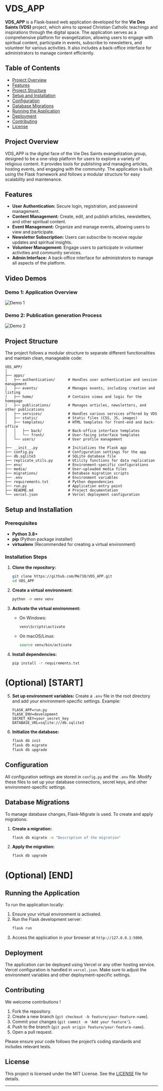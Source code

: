 # VDS_APP

**VDS_APP** is a Flask-based web application developed for the **Vie Des Saints (VDS)** project, which aims to spread Christian Catholic teachings and inspirations through the digital space. The application serves as a comprehensive platform for evangelization, allowing users to engage with spiritual content, participate in events, subscribe to newsletters, and volunteer for various activities. It also includes a back-office interface for administrators to manage content efficiently.

## Table of Contents

- [Project Overview](#project-overview)
- [Features](#features)
- [Project Structure](#project-structure)
- [Setup and Installation](#setup-and-installation)
- [Configuration](#configuration)
- [Database Migrations](#database-migrations)
- [Running the Application](#running-the-application)
- [Deployment](#deployment)
- [Contributing](#contributing)
- [License](#license)

## Project Overview

VDS_APP is the digital face of the Vie Des Saints evangelization group, designed to be a one-stop platform for users to explore a variety of religious content. It provides tools for publishing and managing articles, hosting events, and engaging with the community. The application is built using the Flask framework and follows a modular structure for easy scalability and maintenance.

## Features

- **User Authentication:** Secure login, registration, and password management.
- **Content Management:** Create, edit, and publish articles, newsletters, and other spiritual content.
- **Event Management:** Organize and manage events, allowing users to view and participate.
- **Newsletter Subscription:** Users can subscribe to receive regular updates and spiritual insights.
- **Volunteer Management:** Engage users to participate in volunteer activities and community services.
- **Admin Interface:** A back-office interface for administrators to manage all aspects of the platform.

## Video Demos

### Demo 1: Application Overview
![Demo 1](demo/demo1.gif)

### Demo 2: Publication generation Process
![Demo 2](demo/demo2.gif)

## Project Structure

The project follows a modular structure to separate different functionalities and maintain clean, manageable code:

```
VDS_APP/
│
├── apps/
│   ├── authentication/      # Handles user authentication and session management
│   ├── events/              # Manages events, including creation and listing
│   ├── home/                # Contains views and logic for the homepage
│   ├── publications/        # Manages articles, newsletters, and other publications
│   ├── services/            # Handles various services offered by VDS
│   ├── static/              # Static files (CSS, JS, images)
│   ├── templates/           # HTML templates for front-end and back-office
│   │   ├── back/            # Back-office interface templates
│   │   └── front/           # User-facing interface templates
│   └── users/               # User profile management
│
├── __init__.py              # Initializes the Flask app
├── config.py                # Configuration settings for the app
├── db.sqlite3               # SQLite database file
├── replicate_utils.py       # Utility functions for data replication
├── env/                     # Environment-specific configurations
├── media/                   # User-uploaded media files
├── migrations/              # Database migration scripts
├── .env                     # Environment variables
├── requirements.txt         # Python dependencies
├── run.py                   # Application entry point
├── README.md                # Project documentation
└── vercel.json              # Vercel deployment configuration
```

## Setup and Installation

### Prerequisites

- **Python 3.8+**
- **pip** (Python package installer)
- **virtualenv** (Recommended for creating a virtual environment)

### Installation Steps

1. **Clone the repository:**
   ```bash
   git clone https://github.com/Me710/VDS_APP.git
   cd VDS_APP
   ```

2. **Create a virtual environment:**
   ```bash
   python -m venv venv
   ```

3. **Activate the virtual environment:**
   - On Windows:
     ```bash
     venv\Scripts\activate
     ```
   - On macOS/Linux:
     ```bash
     source venv/bin/activate
     ```

4. **Install dependencies:**
   ```bash
   pip install -r requirements.txt
   ```

# (Optional) [START]

5. **Set up environment variables:**
   Create a `.env` file in the root directory and add your environment-specific settings. Example:
   ```plaintext
   FLASK_APP=run.py
   FLASK_ENV=development
   SECRET_KEY=your_secret_key
   DATABASE_URL=sqlite:///db.sqlite3
   ```

6. **Initialize the database:**
   ```bash
   flask db init
   flask db migrate
   flask db upgrade
   ```

## Configuration

All configuration settings are stored in `config.py` and the `.env` file. Modify these files to set up your database connections, secret keys, and other environment-specific settings.

## Database Migrations

To manage database changes, Flask-Migrate is used. To create and apply migrations:

1. **Create a migration:**
   ```bash
   flask db migrate -m "Description of the migration"
   ```

2. **Apply the migration:**
   ```bash
   flask db upgrade
   ```
# (Optional) [END]

## Running the Application

To run the application locally:

1. Ensure your virtual environment is activated.
2. Run the Flask development server:
   ```bash
   flask run
   ```
3. Access the application in your browser at `http://127.0.0.1:5000`.

## Deployment

The application can be deployed using Vercel or any other hosting service. Vercel configuration is handled in `vercel.json`. Make sure to adjust the environment variables and other deployment-specific settings.

## Contributing

We welcome contributions !

1. Fork the repository.
2. Create a new branch (`git checkout -b feature/your-feature-name`).
3. Commit your changes (`git commit -m 'Add your feature'`).
4. Push to the branch (`git push origin feature/your-feature-name`).
5. Open a pull request.

Please ensure your code follows the project’s coding standards and includes relevant tests.

## License

This project is licensed under the MIT License. See the [LICENSE](LICENSE) file for details.

---